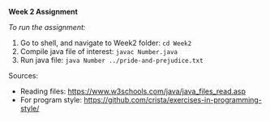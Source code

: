 **Week 2 Assignment**

*To run the assignment:*

1. Go to shell, and navigate to Week2 folder: `cd Week2`
2. Compile java file of interest: `javac Number.java`
3. Run java file: `java Number ../pride-and-prejudice.txt`

Sources:
- Reading files: https://www.w3schools.com/java/java_files_read.asp
- For program style:
https://github.com/crista/exercises-in-programming-style/